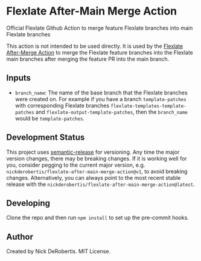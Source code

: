 # Flexlate After-Main Merge Action

Official Flexlate Github Action to merge feature Flexlate branches into main Flexlate branches

This action is not intended to be used directly. It is used by the
[Flexlate After-Merge Action](https://github.com/nickderobertis/flexlate-merge-action)
to merge the Flexlate feature branches into the Flexlate main branches after merging the
feature PR into the main branch.

## Inputs

- `branch_name`: The name of the base branch that the Flexlate branches were created on. For example
  if you have a branch `template-patches` with corresponding Flexlate branches `flexlate-templates-template-patches`
  and `flexlate-output-template-patches`, then the `branch_name` would be `template-patches`.

## Development Status

This project uses [semantic-release](https://github.com/semantic-release/semantic-release) for versioning.
Any time the major version changes, there may be breaking changes. If it is working well for you, consider
pegging to the current major version, e.g. `nickderobertis/flexlate-after-main-merge-action@v1`, to avoid breaking changes. Alternatively,
you can always point to the most recent stable release with the `nickderobertis/flexlate-after-main-merge-action@latest`.

## Developing

Clone the repo and then run `npm install` to set up the pre-commit hooks.

## Author

Created by Nick DeRobertis. MIT License.
